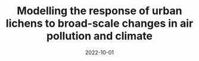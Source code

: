 ---
title: "Modelling the response of urban lichens to broad-scale changes in air pollution and climate"
collection: publications
permalink: /publication/2022-urban-lichens
excerpt: 'This research models how urban lichens respond to environmental changes, with 7 citations.'
date: 2022-10-01
venue: 'Environmental Pollution'
paperurl: 'https://doi.org/10.1016/j.envpol.2022.120330'
citation: 'Rocha, B., Matos, P., Giordani, P., Piret, L., Branquinho, C., Casanelles-Abella, J., ... & Pinho, P. (2022). Modelling the response of urban lichens to broad-scale changes in air pollution and climate. Environmental Pollution, 315, 120330.'
--- 